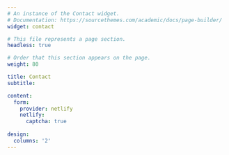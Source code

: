 ```yaml
---
# An instance of the Contact widget.
# Documentation: https://sourcethemes.com/academic/docs/page-builder/
widget: contact

# This file represents a page section.
headless: true

# Order that this section appears on the page.
weight: 80

title: Contact
subtitle:

content:
  form:
    provider: netlify
    netlify:
      captcha: true
  
design:
  columns: '2'
---
```

